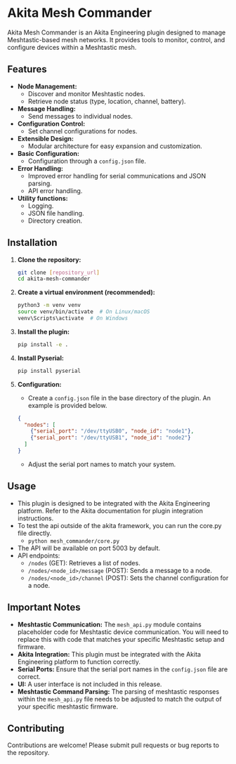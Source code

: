 # Akita Mesh Commander

Akita Mesh Commander is an Akita Engineering plugin designed to manage Meshtastic-based mesh networks. It provides tools to monitor, control, and configure devices within a Meshtastic mesh.

## Features

* **Node Management:**
    * Discover and monitor Meshtastic nodes.
    * Retrieve node status (type, location, channel, battery).
* **Message Handling:**
    * Send messages to individual nodes.
* **Configuration Control:**
    * Set channel configurations for nodes.
* **Extensible Design:**
    * Modular architecture for easy expansion and customization.
* **Basic Configuration:**
    * Configuration through a `config.json` file.
* **Error Handling:**
    * Improved error handling for serial communications and JSON parsing.
    * API error handling.
* **Utility functions:**
    * Logging.
    * JSON file handling.
    * Directory creation.

## Installation

1.  **Clone the repository:**

    ```bash
    git clone [repository_url]
    cd akita-mesh-commander
    ```

2.  **Create a virtual environment (recommended):**

    ```bash
    python3 -m venv venv
    source venv/bin/activate  # On Linux/macOS
    venv\Scripts\activate  # On Windows
    ```

3.  **Install the plugin:**

    ```bash
    pip install -e .
    ```

4.  **Install Pyserial:**

    ```bash
    pip install pyserial
    ```

5.  **Configuration:**
    * Create a `config.json` file in the base directory of the plugin. An example is provided below.
    ```json
    {
      "nodes": [
        {"serial_port": "/dev/ttyUSB0", "node_id": "node1"},
        {"serial_port": "/dev/ttyUSB1", "node_id": "node2"}
      ]
    }
    ```
    * Adjust the serial port names to match your system.

## Usage

* This plugin is designed to be integrated with the Akita Engineering platform. Refer to the Akita documentation for plugin integration instructions.
* To test the api outside of the akita framework, you can run the core.py file directly.
    * `python mesh_commander/core.py`
* The API will be available on port 5003 by default.
* API endpoints:
    * `/nodes` (GET): Retrieves a list of nodes.
    * `/nodes/<node_id>/message` (POST): Sends a message to a node.
    * `/nodes/<node_id>/channel` (POST): Sets the channel configuration for a node.

## Important Notes

* **Meshtastic Communication:** The `mesh_api.py` module contains placeholder code for Meshtastic device communication. You will need to replace this with code that matches your specific Meshtastic setup and firmware.
* **Akita Integration:** This plugin must be integrated with the Akita Engineering platform to function correctly.
* **Serial Ports:** Ensure that the serial port names in the `config.json` file are correct.
* **UI:** A user interface is not included in this release.
* **Meshtastic Command Parsing:** The parsing of meshtastic responses within the `mesh_api.py` file needs to be adjusted to match the output of your specific meshtastic firmware.

## Contributing

Contributions are welcome! Please submit pull requests or bug reports to the repository.

